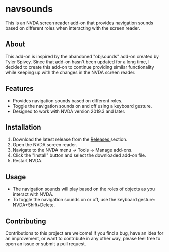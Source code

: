 # navsounds

This is an NVDA screen reader add-on that provides navigation sounds based on different roles when interacting with the screen reader.

## About

This add-on is inspired by the abandoned "objsounds" add-on created by Tyler Spivey. Since that add-on hasn't been updated for a long time, I decided to create this add-on to continue providing similar functionality while keeping up with the changes in the NVDA screen reader.

## Features

- Provides navigation sounds based on different roles.
- Toggle the navigation sounds on and off using a keyboard gesture.
- Designed to work with NVDA version 2019.3 and later.

## Installation

1. Download the latest release from the [Releases 	](https://github.com/ahmedthebest31/navsounds/releases) section.
2. Open the NVDA screen reader.
3. Navigate to the NVDA menu -> Tools -> Manage add-ons.
4. Click the "Install" button and select the downloaded add-on file.
5. Restart NVDA.

## Usage

- The navigation sounds will play based on the roles of objects as you interact with NVDA.
- To toggle the navigation sounds on or off, use the keyboard gesture: NVDA+Shift+Delete.

## Contributing

Contributions to this project are welcome! If you find a bug, have an idea for an improvement, or want to contribute in any other way, please feel free to open an issue or submit a pull request.

